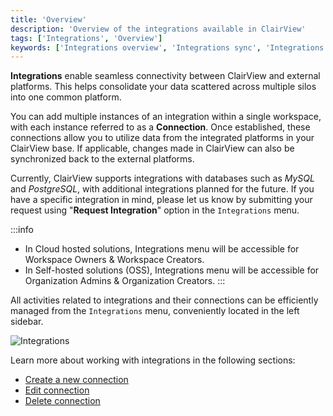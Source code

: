 ```yaml
---
title: 'Overview'
description: 'Overview of the integrations available in ClairView'
tags: ['Integrations', 'Overview']
keywords: ['Integrations overview', 'Integrations sync', 'Integrations access control', 'Integrations re-config']
---
```


**Integrations** enable seamless connectivity between ClairView and external platforms. This helps consolidate your data scattered across multiple silos into one common platform.

You can add multiple instances of an integration within a single workspace, with each instance referred to as a **Connection**. Once established, these connections allow you to utilize data from the integrated platforms in your ClairView base. If applicable, changes made in ClairView can also be synchronized back to the external platforms.

Currently, ClairView supports integrations with databases such as _MySQL_ and _PostgreSQL_, with additional integrations planned for the future. If you have a specific integration in mind, please let us know by submitting your request using "**Request Integration**" option in the `Integrations` menu.

:::info
- In Cloud hosted solutions, Integrations menu will be accessible for Workspace Owners & Workspace Creators.  
- In Self-hosted solutions (OSS), Integrations menu will be accessible for Organization Admins & Organization Creators.
:::

All activities related to integrations and their connections can be efficiently managed from the `Integrations` menu, conveniently located in the left sidebar.

![Integrations](/img/v2/integrations/integrations-1.png)

Learn more about working with integrations in the following sections:
- [Create a new connection](/integrations/create-connection)
- [Edit connection](/integrations/actions-on-connection#edit)
- [Delete connection](/integrations/actions-on-connection#delete)



